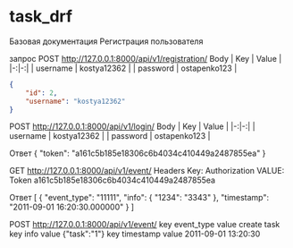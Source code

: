 # task_drf
Базовая документация
Регистрация пользователя

запрос POST
http://127.0.0.1:8000/api/v1/registration/
Body
| Key | Value |
|-:|-:|
| username | kostya12362 |
| password | ostapenko123 |
```json
{
    "id": 2,
    "username": "kostya12362"
}
```

POST
http://127.0.0.1:8000/api/v1/login/
Body
| Key | Value |
|-:|-:|
| username | kostya12362 |
| password | ostapenko123 |

Ответ
{
    "token": "a161c5b185e18306c6b4034c410449a2487855ea"
}

GET
http://127.0.0.1:8000/api/v1/event/
Headers
Key: Authorization VALUE: Token a161c5b185e18306c6b4034c410449a2487855ea

Ответ
[
    {
        "event_type": "11111",
        "info": {
            "1234": "3343"
        },
        "timestamp": "2011-09-01 16:20:30.000000"
    }
]

POST
http://127.0.0.1:8000/api/v1/event/
key event_type value create task
key info value {"task":"1"}
key timestamp value 2011-09-01 13:20:30

